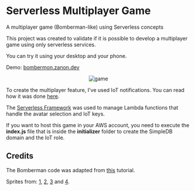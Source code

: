 # Serverless Multiplayer Game
A multiplayer game (Bomberman-like) using Serverless concepts

This project was created to validate if it is possible to develop a multiplayer game using only serverless services.

You can try it using your desktop and your phone.

Demo: [bombermon.zanon.dev](http://bombermon.zanon.dev)

<p align="center">
  <img src="https://github.com/diegozanon/serverless-multiplayer-game/blob/master/frontend/assets/game.png?raw=true" alt="game">
</p>

To create the multiplayer feature, I've used IoT notifications. You can read how it was done [here](https://web.archive.org/web/20200930220520/https://zanon.io/posts/serverless-notifications-on-aws).

The [Serverless Framework](serverless.com) was used to manage Lambda functions that handle the avatar selection and IoT keys.

If you want to host this game in your AWS account, you need to execute the **index.js** file that is inside the **initializer** folder to create the SimpleDB domain and the IoT role.

## Credits

The Bomberman code was adapted from [this](https://phaser.io/news/2015/11/bomberman-tutorial-part1) tutorial.

Sprites from: [1](http://wesleyfg.deviantart.com/art/Hoenn-People-OW-in-BW-style-274475232), [2](http://chaoticcherrycake.deviantart.com/art/Pokemon-Tileset-From-Public-Tiles-358379026), [3](https://www.pinterest.com/pin/474566879457682866/) and [4](https://www.spriters-resource.com/resources/sheets/36/39327.png).
